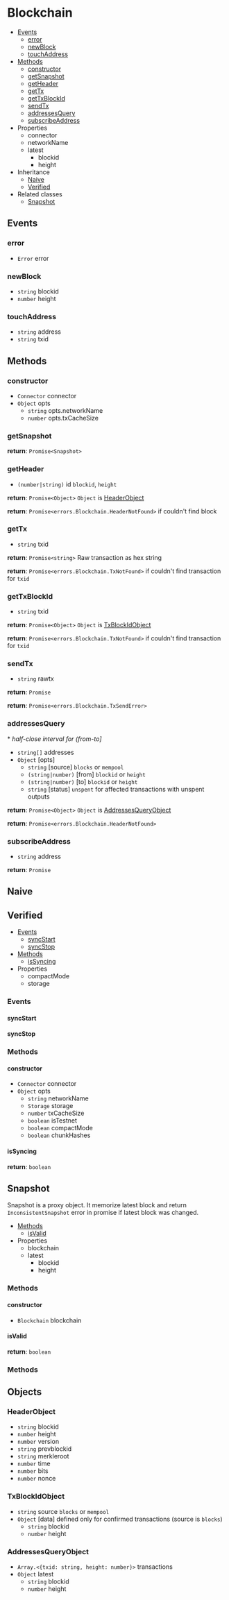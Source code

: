 # Blockchain

  * [Events](#events)
    * [error](#error)
    * [newBlock](#newblock)
    * [touchAddress](#touchAddress)
  * [Methods](#methods)
    * [constructor](#constructor)
    * [getSnapshot](#getsnapshot)
    * [getHeader](#getheader)
    * [getTx](#gettx)
    * [getTxBlockId](#gettxblockid)
    * [sendTx](#sendtx)
    * [addressesQuery](#addressesquery)
    * [subscribeAddress](#subscribeaddress)
  * Properties
    * connector
    * networkName
    * latest
      * blockid
      * height
  * Inheritance
    * [Naive](#naive)
    * [Verified](#verified)
  * Related classes
    * [Snapshot](#snapshot)

## Events

### error

  * `Error` error

### newBlock

  * `string` blockid
  * `number` height

### touchAddress

  * `string` address
  * `string` txid

## Methods

### constructor

  * `Connector` connector
  * `Object` opts
    * `string` opts.networkName
    * `number` opts.txCacheSize

### getSnapshot

**return**: `Promise<Snapshot>`

### getHeader

  * `(number|string)` id `blockid`, `height`

**return**: `Promise<Object>` `Object` is [HeaderObject](#headerobject)

**return**: `Promise<errors.Blockchain.HeaderNotFound>` if couldn't find block

### getTx

  * `string` txid

**return**: `Promise<string>` Raw transaction as hex string

**return**: `Promise<errors.Blockchain.TxNotFound>` if couldn't find transaction for `txid`

### getTxBlockId

  * `string` txid

**return**: `Promise<Object>` `Object` is [TxBlockIdObject](#txblockidobject)

**return**: `Promise<errors.Blockchain.TxNotFound>` if couldn't find transaction for `txid`

### sendTx

  * `string` rawtx

**return**: `Promise`

**return**: `Promise<errors.Blockchain.TxSendError>`

### addressesQuery

  \* *half-close interval for (from-to]*

  * `string[]` addresses
  * `Object` [opts]
    * `string` [source] `blocks` or `mempool`
    * `(string|number)` [from] `blockid` or `height`
    * `(string|number)` [to] `blockid` or `height`
    * `string` [status] `unspent` for affected transactions with unspent outputs

**return**: `Promise<Object>` `Object` is [AddressesQueryObject](#addressesqueryobject)

**return**: `Promise<errors.Blockchain.HeaderNotFound>`

### subscribeAddress

  * `string` address

**return**: `Promise`

## Naive

## Verified

  * [Events](#events)
    * [syncStart](#syncstart)
    * [syncStop](#syncstop)
  * [Methods](#methods)
    * [isSyncing](#issyncing)
  * Properties
    * compactMode
    * storage

### Events

#### syncStart

#### syncStop

### Methods

#### constructor

  * `Connector` connector
  * `Object` opts
    * `string` networkName
    * `Storage` storage
    * `number` txCacheSize
    * `boolean` isTestnet
    * `boolean` compactMode
    * `boolean` chunkHashes

#### isSyncing

**return**: `boolean`

## Snapshot

Snapshot is a proxy object. It memorize latest block and return `InconsistentSnapshot` error in promise if latest block was changed.

  * [Methods](#methods)
    * [isValid](#isvalid)
  * Properties
    * blockchain
    * latest
      * blockid
      * height

### Methods

#### constructor

  * `Blockchain` blockchain

#### isValid

**return**: `boolean`

### Methods

## Objects

### HeaderObject

  * `string` blockid
  * `number` height
  * `number` version
  * `string` prevblockid
  * `string` merkleroot
  * `number` time
  * `number` bits
  * `number` nonce

### TxBlockIdObject

  * `string` source `blocks` or `mempool`
  * `Object` [data] defined only for confirmed transactions (source is `blocks`)
    * `string` blockid
    * `number` height

### AddressesQueryObject

  * `Array.<{txid: string, height: number}>` transactions
  * `Object` latest
    * `string` blockid
    * `number` height
